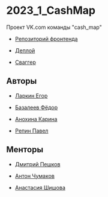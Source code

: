 # 2023_1_CashMap
Проект VK.com команды "cash_map"

- <a href="https://github.com/frontend-park-mail-ru/2023_1_CashMap" target="_blank">Репозиторий фронтенда</a>

- <a href="http://95.163.212.121:8000/" target="_blank">Деплой</a>

- <a href="http://95.163.212.121:8080/swagger/index.html" target="_blank">Сваггер</a>


## Авторы
- <a href="https://github.com/WhoIsYgim" target="_blank">Ларкин Егор</a>

- <a href="https://github.com/BazaleevFedor" target="_blank">Базалеев Фёдор</a>

- <a href="https://github.com/ArKarina" target="_blank">Анохина Карина</a>

- <a href="https://github.com/thxtomslf" target="_blank">Репин Павел</a>

## Менторы

- <a href="https://github.com/DPeshkoff" target="_blank">Дмитрий Пешков</a>

- <a href="https://github.com/TonyBlock" target="_blank">Антон Чумаков</a>

- <a href="" target="_blank">Анастасия Шишова</a>